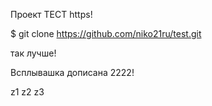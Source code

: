 Проект ТЕСТ https!

$ git clone https://github.com/niko21ru/test.git


так лучше!

Всплывашка дописана 2222!

z1
z2
z3